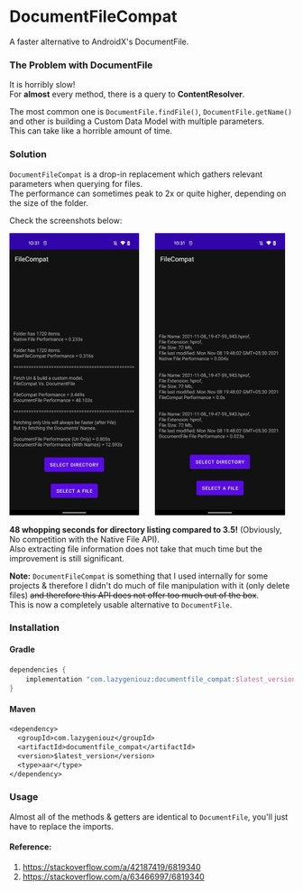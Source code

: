 # DocumentFileCompat

A faster alternative to AndroidX's DocumentFile.

### The Problem with DocumentFile

It is horribly slow!\
For **almost** every method, there is a query to **ContentResolver**.

The most common one is `DocumentFile.findFile()`, `DocumentFile.getName()` and other is building a
Custom Data Model with multiple parameters.\
This can take like a horrible amount of time.

### Solution

`DocumentFileCompat` is a drop-in replacement which gathers relevant parameters when querying for
files.\
The performance can sometimes peak to 2x or quite higher, depending on the size of the folder.

Check the screenshots below:

[<img src="/screenshots/filecompat_directory_perf.jpeg" height="500"/>](/screenshots/filecompat_directory_perf.jpeg)
&nbsp;&nbsp;&nbsp;&nbsp;&nbsp;
[<img src="/screenshots/filecompat_file_perf.jpeg" height="500"/>](/screenshots/filecompat_file_perf.jpeg)

**48 whopping seconds for directory listing compared to 3.5!** (Obviously, No competition with the
Native File API).\
Also extracting file information does not take that much time but the improvement is still
significant.

**Note:** `DocumentFileCompat` is something that I used internally for some projects & therefore I
didn't do much of file manipulation with it (only delete files) <strike>and therefore this API does
not offer too much out of the box</strike>.\
This is now a completely usable alternative to `DocumentFile`.

### Installation

#### Gradle

```gradle
dependencies {
    implementation "com.lazygeniouz:documentfile_compat:$latest_version"
}
```

#### Maven

```maven
<dependency>
  <groupId>com.lazygeniouz</groupId>
  <artifactId>documentfile_compat</artifactId>
  <version>$latest_version</version>
  <type>aar</type>
</dependency>
```

### Usage

Almost all of the methods & getters are identical to `DocumentFile`, you'll just have to replace the
imports.

#### Reference:

1. https://stackoverflow.com/a/42187419/6819340
2. https://stackoverflow.com/a/63466997/6819340
